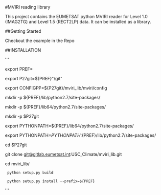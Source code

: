 #MVIRI reading library

This project contains the EUMETSAT python MVIRI reader for 
Level 1.0 (IMAG2TG) and Level 1.5 (RECT2LP) data. 
It can be installed as a library.

##Getting Started

Checkout the example in the Repo

##INSTALLATION

'''

 export PREF=<path to your home>

 export P27git=${PREF}"/git"

 export CONFIGPP=${P27git}/mviri_lib/mviri/config

 mkdir -p ${PREF}/lib/python2.7/site-packages/

 mkdir -p ${PREF}/lib64/python2.7/site-packages/

 mkdir -p $P27git

 export PYTHONPATH=${PREF}/lib64/python2.7/site-packages/

 export PYTHONPATH=${PYTHONPATH}:${PREF}/lib/python2.7/site-packages/

 cd $P27git

   git clone git@gitlab.eumetsat.int:USC_Climate/mviri_lib.git
  
   cd mviri_lib/
  
     python setup.py build
    
     python setup.py install --prefix=${PREF}
'''
